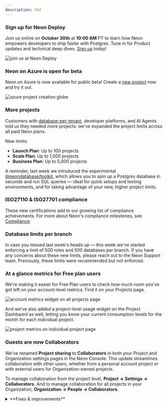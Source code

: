 ```yaml
---
description: tbd
---
```


### Sign up for Neon Deploy

Join us online on **October 30th** at **10:00 AM** PT to learn how Neon empowers developers to ship faster with Postgres. Tune in for Product updates and technical deep dives. [Sign up](https://neon.tech/deploy) today!

![join us at Neon Deploy](/docs/relnotes/neon-deploy.png)

### Neon on Azure is open for beta

Neon on Azure is now available for public beta! Create a [new project](https://console.neon.tech/app/projects/new?provider=azure) now and try it out.

![azure project creation globe](/docs/relnotes/azure_beta.png)

### More projects

Customers with [database-per-tenant](https://neon.tech/use-cases/database-per-tenant), developer platforms, and AI Agents told us they needed more projects: we've expanded the project limits across all paid Neon plans.

New limits:

- **Launch Plan**: Up to 100 projects
- **Scale Plan**: Up to 1,000 projects
- **Business Plan**: Up to 5,000 projects

A reminder, last week we introduced the experimental [@neondatabase/toolkit](https://github.com/neondatabase/toolkit), which allows you to spin up a Postgres database in seconds and run SQL queries &#8212; ideal for quick setups and testing environments, and for taking advantage of your new, higher project limits.

### **ISO27110 & ISO27701 compliance**

These new certifications add to our growing list of compliance achievements. For more about Neon's compliance milestones, see [Compliance](/docs/security/compliance).

### Database limits per branch

In case you missed last week's heads up &#8212; this week we've started enforcing a limit of 500 roles and 500 databases per branch. If you have any concerns about these new limits, please reach out to the Neon Support team. Previously, these limits were recommended but not enforced.

### At a glance metrics for Free plan users

We're making it easier for Free Plan users to check how much room you've got left on your account-level metrics. Find it on your Projects page.

![account metrics widget on all projects page](/docs/relnotes/account_metrics_widget.png)

And we've also added a project-level usage widget on the Project Dashbaord as well, letting you know your current consumption levels for the month for each individual project.

![project metrics on individual project page](/docs/relnotes/project_limits_widget.png)

### Guests are now Collaborators

We've renamed **Project sharing** to **Collaborators** in both your Project and Organization settings pages in the Neon Console. This update streamlines collaboration with other users, whether from a personal account project or with external users for Organization-owned projects.

To manage collaboration from the project level, **Project → Settings → Collaborators**. And to manage collaboration for all projects in your Organization, **Organization → People → Collaborators**.

<details>
<summary>**Fixes & improvements**</summary>

- We've removed deprecated language and actions from the Neon CLI. A few months ago, we started calling your root branch `default` instead of `primary`. The CLI now reflects this change: `primary` is no more, it's `default` everywhere. For more info, see [set-default](/docs/reference/cli-branches#set-default).
- Added support for organization scopes in Neon OAuth, including create, read, update, delete, and manage organization permissions. See [Neon OAuth integration](/docs/guides/oauth-integration) for details.
- Added an account selector to let users choose between personal and organization accounts when submitting a support ticket. This prevents issues for users with both free and paid accounts.
- Fixed a UI issue where very long parent branch names broke the layout on the Branches view.
- Resolved an issue where paid users incorrectly received alerts for hitting their monthly compute limits.
- Corrected a display issue on the Monitoring page where charts showed an inaccurate pattern of breaks for autoscaling computes.

</details>
